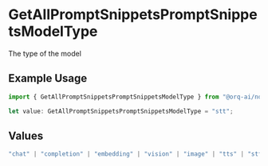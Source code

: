 # GetAllPromptSnippetsPromptSnippetsModelType

The type of the model

## Example Usage

```typescript
import { GetAllPromptSnippetsPromptSnippetsModelType } from "@orq-ai/node/models/operations";

let value: GetAllPromptSnippetsPromptSnippetsModelType = "stt";
```

## Values

```typescript
"chat" | "completion" | "embedding" | "vision" | "image" | "tts" | "stt" | "rerank" | "moderations"
```